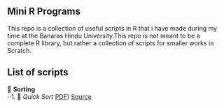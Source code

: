 ## Mini R Programs

This repo is a collection of useful scripts in R that i have made during my time at the Banaras Hindu University.This repo is not meant to be a complete R library, but rather a collection of scripts for smaller works in Scratch.

## List of scripts

:pushpin: **Sorting**  
⋅⋅1. :round_pushpin: *Quick Sort*        [PDF](Sorting/QuickSort.pdf))       [Source](Sorting/QuickSort.R)  
